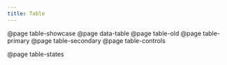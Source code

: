 ```yaml
---
title: Table
---
```


@page table-showcase
@page data-table
@page table-old
@page table-primary
@page table-secondary
@page table-controls

@page table-states
